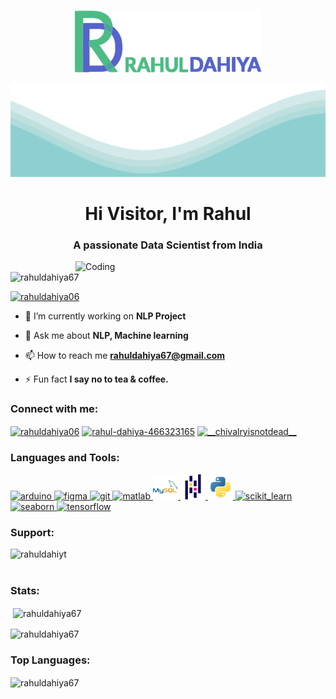 <p align="center">
  <img src="image2vector (1).svg" alt="Your Name" width="300" height="100">
</p>
<img src="waves.svg" alt="Waves" width="100%" height="150">

<h1 align="center">Hi Visitor, I'm Rahul</h1>
<h3 align="center">A passionate Data Scientist from India</h3>
<img align="right" alt="Coding" width="400" src="https://cdn.sanity.io/images/ordgikwe/production/a830c5182852e35bcd0dc07b90122f07ecd15f48-700x525.gif?w=700&h=525&auto=format">

<p align="left"> <img src="https://komarev.com/ghpvc/?username=rahuldahiya67&label=Profile%20views&color=0e75b6&style=flat" alt="rahuldahiya67" /> </p>

<p align="left"> <a href="https://twitter.com/rahuldahiya06" target="blank"><img src="https://img.shields.io/twitter/follow/rahuldahiya06?logo=twitter&style=for-the-badge" alt="rahuldahiya06" /></a> </p>

- 🔭 I’m currently working on **NLP Project**

- 💬 Ask me about **NLP, Machine learning**

- 📫 How to reach me **rahuldahiya67@gmail.com**

- ⚡ Fun fact **I say no to tea & coffee.**

<h3 align="left">Connect with me:</h3>
<p align="left">
<a href="https://twitter.com/rahuldahiya06" target="blank"><img align="center" src="https://raw.githubusercontent.com/rahuldkjain/github-profile-readme-generator/master/src/images/icons/Social/twitter.svg" alt="rahuldahiya06" height="30" width="40" /></a>
<a href="https://linkedin.com/in/rahul-dahiya-466323165" target="blank"><img align="center" src="https://raw.githubusercontent.com/rahuldkjain/github-profile-readme-generator/master/src/images/icons/Social/linked-in-alt.svg" alt="rahul-dahiya-466323165" height="30" width="40" /></a>
<a href="https://instagram.com/__chivalryisnotdead__" target="blank"><img align="center" src="https://raw.githubusercontent.com/rahuldkjain/github-profile-readme-generator/master/src/images/icons/Social/instagram.svg" alt="__chivalryisnotdead__" height="30" width="40" /></a>
</p>

<h3 align="left">Languages and Tools:</h3>
<p align="left"> 
  <a href="https://www.arduino.cc/" target="_blank" rel="noreferrer"> 
    <img src="https://cdn.worldvectorlogo.com/logos/arduino-1.svg" alt="arduino" width="40" height="40"/> 
  </a> 
  <a href="https://www.figma.com/" target="_blank" rel="noreferrer"> 
    <img src="https://www.vectorlogo.zone/logos/figma/figma-icon.svg" alt="figma" width="40" height="40"/> 
  </a> 
  <a href="https://git-scm.com/" target="_blank" rel="noreferrer"> 
    <img src="https://www.vectorlogo.zone/logos/git-scm/git-scm-icon.svg" alt="git" width="40" height="40"/> 
  </a> 
  <a href="https://www.mathworks.com/" target="_blank" rel="noreferrer"> 
    <img src="https://upload.wikimedia.org/wikipedia/commons/2/21/Matlab_Logo.png" alt="matlab" width="40" height="40"/> 
  </a> 
  <a href="https://www.mysql.com/" target="_blank" rel="noreferrer"> 
    <img src="https://raw.githubusercontent.com/devicons/devicon/master/icons/mysql/mysql-original-wordmark.svg" alt="mysql" width="40" height="40"/> 
  </a> 
  <a href="https://pandas.pydata.org/" target="_blank" rel="noreferrer"> 
    <img src="https://raw.githubusercontent.com/devicons/devicon/2ae2a900d2f041da66e950e4d48052658d850630/icons/pandas/pandas-original.svg" alt="pandas" width="40" height="40"/> 
  </a> 
  <a href="https://www.python.org" target="_blank" rel="noreferrer"> 
    <img src="https://raw.githubusercontent.com/devicons/devicon/master/icons/python/python-original.svg" alt="python" width="40" height="40"/> 
  </a> 
  <a href="https://scikit-learn.org/" target="_blank" rel="noreferrer"> 
    <img src="https://upload.wikimedia.org/wikipedia/commons/0/05/Scikit_learn_logo_small.svg" alt="scikit_learn" width="40" height="40"/> 
  </a> 
  <a href="https://seaborn.pydata.org/" target="_blank" rel="noreferrer"> 
    <img src="https://seaborn.pydata.org/_images/logo-mark-lightbg.svg" alt="seaborn" width="40" height="40"/> 
  </a> 
  <a href="https://www.tensorflow.org" target="_blank" rel="noreferrer"> 
    <img src="https://www.vectorlogo.zone/logos/tensorflow/tensorflow-icon.svg" alt="tensorflow" width="40" height="40"/> 
  </a> 
</p>

<h3 align="left">Support:</h3>
<p><a href="https://www.buymeacoffee.com/rahuldahiyt"> 
  <img align="left" src="https://cdn.buymeacoffee.com/buttons/v2/default-yellow.png" height="50" width="210" alt="rahuldahiyt" />
</a></p><br><br>

<h3 align="left">Stats:</h3>
<p>&nbsp;<img align="center" src="https://github-readme-stats.vercel.app/api?username=rahuldahiya67&show_icons=true&locale=en" alt="rahuldahiya67" /></p>
<p><img align="center" src="https://github-readme-streak-stats.herokuapp.com/?user=rahuldahiya67&" alt="rahuldahiya67" /></p>

<h3 align="left">Top Languages:</h3>
<p><img align="center" src="https://github-readme-stats.vercel.app/api/top-langs/?username=rahuldahiya67&layout=compact&langs_count=8&theme=default" alt="rahuldahiya67" /></p>
